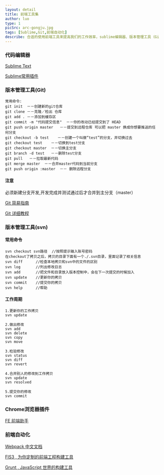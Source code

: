 ```yaml
---
layout: detail
title: 前端工具集
author: luo
type: 1
picSrc: arc-gongju.jpg
tags: [Sublime,Git,前端自动化]
describe: 合适的使用前端工具来提高我们的工作效率，sublime编辑器、版本管理工具（Git）、Chrome浏览器插件、前端自动化。
---
```


### 代码编辑器 ###

[Sublime Text][1]

[1]: http://www.sublimetext.com/ "Sublime Text"

[Sublime常用插件][2]

[2]: http://www.xuanfengge.com/practical-collection-of-sublime-plug-in.html "Sublime常用插件"

### 版本管理工具(Git) ###

	常用命令:
	git init  －－创建新的git仓库
	git clone －－克隆／检出 仓库
	git add . －－添加到缓存区
	git commit -m "代码提交信息"  －－你的改动已经提交到了 HEAD
	git push origin master   －－提交到远程仓库 可以把 master 换成你想要推送的任何分支
	git checkout -b test    －－创建一个叫做“test”的分支，并切换过去 
	git checkout test    －－切换到test分支
	git checkout master  －－切换主分支
	git branch -d test   －－删除test分支
	git pull   －－拉取最新代码
	git merge master  －－合并master代码到当前分支
	git push origin :master  －－ 删除远程分支

#### 注意 ####

必须新建分支开发,开发完成并测试通过后才合并到主分支（master）

[Git 简易指南][3]

[3]: http://www.bootcss.com/p/git-guide/ "Git 简易指南"

[Git 详细教程][4]

[4]: http://www.liaoxuefeng.com/wiki/0013739516305929606dd18361248578c67b8067c8c017b000 "Git 详细教程"

### 版本管理工具(svn) ###

#### 常用命令 ####

	svn checkout svn路径  //按照提示输入账号密码
	在checkout了拷贝之后，拷贝的目录下面有一个./.svn目录，里面记录了相关信息
	svn diff      //检查本地拷贝和svn中的文件的区别
	svn log       //列出修改日志
	svn add       //把文件和目录放入版本控制中，会在下一次提交的时候加入
	svn update    //更新你的拷贝
	svn commit    //提交你的拷贝
	svn help      //帮助

#### 工作周期 ####

	1.更新你的工作拷贝
	svn update

	2.做出修改
	svn add
	svn delete
	svn copy
	svn move

	3.检验修改
	svn status
	svn diff
	svn revert

	4.合并别人的修改到工作拷贝
	svn update
	svn resolved

	5.提交你的修改
	svn commit

### Chrome浏览器插件 ###

[FE 前端助手][5]

[5]: http://www.baidufe.com/fehelper "FE 前端助手"

### 前端自动化 ###

[Webpack 中文文档][6]

[6]: http://fakefish.github.io/react-webpack-cookbook/ "Webpack 中文文档"

[FIS3 , 为你定制的前端工程构建工具][7]

[7]: http://fis.baidu.com/fis3/index.html "FIS3 , 为你定制的前端工程构建工具"

[Grunt , JavaScript 世界的构建工具][8]

[8]: http://www.gruntjs.net/ "Grunt , JavaScript 世界的构建工具"
